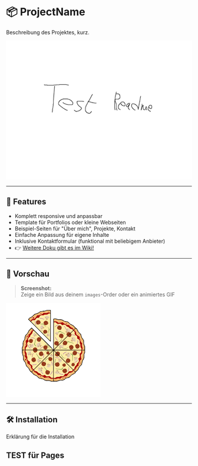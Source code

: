 # 📦 ProjectName
Beschreibung des Projektes, kurz.

![Screenshot](images/screenshot.png)

---

## 🚀 Features

- Komplett responsive und anpassbar
- Template für Portfolios oder kleine Webseiten
- Beispiel-Seiten für "Über mich", Projekte, Kontakt
- Einfache Anpassung für eigene Inhalte
- Inklusive Kontaktformular (funktional mit beliebigem Anbieter)
- 👉 [Weitere Doku gibt es im Wiki!](../../wiki/Prozessbeschreibung)

---

## 📑 Vorschau

> **Screenshot:**  
> Zeige ein Bild aus deinem `images`-Order oder ein animiertes GIF

![Demo](images/pizza.gif)

---

## 🛠️ Installation

Erklärung für die Installation

## TEST für Pages
